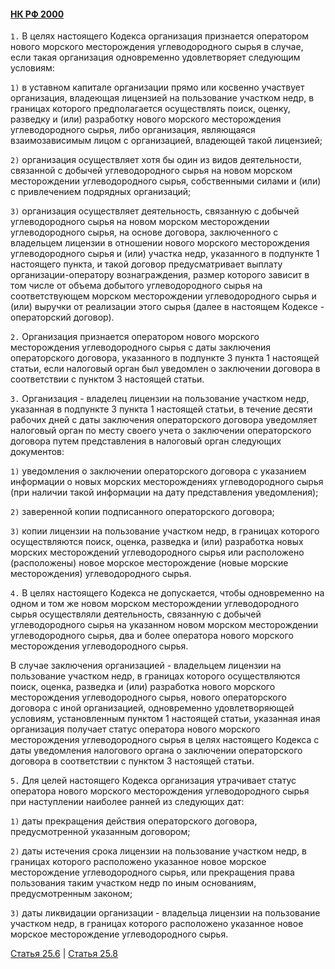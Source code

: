 #### [НК РФ 2000](https://lalawland.github.io/eurasia/russia/taxes)

`1.` В целях настоящего Кодекса организация признается оператором нового морского месторождения углеводородного сырья в случае, если такая организация одновременно удовлетворяет следующим условиям:

`1)` в уставном капитале организации прямо или косвенно участвует организация, владеющая лицензией на пользование участком недр, в границах которого предполагается осуществлять поиск, оценку, разведку и (или) разработку нового морского месторождения углеводородного сырья, либо организация, являющаяся взаимозависимым лицом с организацией, владеющей такой лицензией;

`2)` организация осуществляет хотя бы один из видов деятельности, связанной с добычей углеводородного сырья на новом морском месторождении углеводородного сырья, собственными силами и (или) с привлечением подрядных организаций;

`3)` организация осуществляет деятельность, связанную с добычей углеводородного сырья на новом морском месторождении углеводородного сырья, на основе договора, заключенного с владельцем лицензии в отношении нового морского месторождения углеводородного сырья и (или) участка недр, указанного в подпункте 1 настоящего пункта, и такой договор предусматривает выплату организации-оператору вознаграждения, размер которого зависит в том числе от объема добытого углеводородного сырья на соответствующем морском месторождении углеводородного сырья и (или) выручки от реализации этого сырья (далее в настоящем Кодексе - операторский договор).

`2.` Организация признается оператором нового морского месторождения углеводородного сырья с даты заключения операторского договора, указанного в подпункте 3 пункта 1 настоящей статьи, если налоговый орган был уведомлен о заключении договора в соответствии с пунктом 3 настоящей статьи.

`3.` Организация - владелец лицензии на пользование участком недр, указанная в подпункте 3 пункта 1 настоящей статьи, в течение десяти рабочих дней с даты заключения операторского договора уведомляет налоговый орган по месту своего учета о заключении операторского договора путем представления в налоговый орган следующих документов:

`1)` уведомления о заключении операторского договора с указанием информации о новых морских месторождениях углеводородного сырья (при наличии такой информации на дату представления уведомления);

`2)` заверенной копии подписанного операторского договора;

`3)` копии лицензии на пользование участком недр, в границах которого осуществляются поиск, оценка, разведка и (или) разработка новых морских месторождений углеводородного сырья или расположено (расположены) новое морское месторождение (новые морские месторождения) углеводородного сырья.

`4.` В целях настоящего Кодекса не допускается, чтобы одновременно на одном и том же новом морском месторождении углеводородного сырья осуществляли деятельность, связанную с добычей углеводородного сырья на указанном новом морском месторождении углеводородного сырья, два и более оператора нового морского месторождения углеводородного сырья.

В случае заключения организацией - владельцем лицензии на пользование участком недр, в границах которого осуществляются поиск, оценка, разведка и (или) разработка нового морского месторождения углеводородного сырья, нового операторского договора с иной организацией, одновременно удовлетворяющей условиям, установленным пунктом 1 настоящей статьи, указанная иная организация получает статус оператора нового морского месторождения углеводородного сырья в целях настоящего Кодекса с даты уведомления налогового органа о заключении операторского договора в соответствии с пунктом 3 настоящей статьи.

`5.` Для целей настоящего Кодекса организация утрачивает статус оператора нового морского месторождения углеводородного сырья при наступлении наиболее ранней из следующих дат:

`1)` даты прекращения действия операторского договора, предусмотренной указанным договором;

`2)` даты истечения срока лицензии на пользование участком недр, в границах которого расположено указанное новое морское месторождение углеводородного сырья, или прекращения права пользования таким участком недр по иным основаниям, предусмотренным законом;

`3)` даты ликвидации организации - владельца лицензии на пользование участком недр, в границах которого расположено указанное новое морское месторождение углеводородного сырья.

[Статья 25.6](https://lalawland.github.io/eurasia/russia/taxes/art25.6) | [Статья 25.8](https://lalawland.github.io/eurasia/russia/taxes/art25.8)
